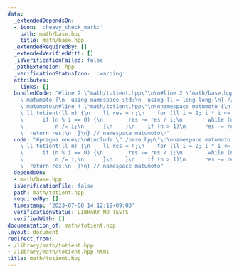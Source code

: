 ```yaml
---
data:
  _extendedDependsOn:
  - icon: ':heavy_check_mark:'
    path: math/base.hpp
    title: math/base.hpp
  _extendedRequiredBy: []
  _extendedVerifiedWith: []
  _isVerificationFailed: false
  _pathExtension: hpp
  _verificationStatusIcon: ':warning:'
  attributes:
    links: []
  bundledCode: "#line 2 \"math/totient.hpp\"\n\n#line 2 \"math/base.hpp\"\n\nnamespace\
    \ matumoto {\n  using namespace std;\n  using ll = long long;\n} // namespace\
    \ matumoto\n#line 4 \"math/totient.hpp\"\n\nnamespace matumoto {\n  constexpr\
    \ ll totient(ll n) {\n    ll res = n;\n    for (ll i = 2; i * i <= n; i++) {\n\
    \      if (n % i == 0) {\n        res -= res / i;\n        while (n % i == 0)\n\
    \          n /= i;\n      }\n    }\n    if (n > 1)\n      res -= res / n;\n  \
    \  return res;\n  }\n} // namespace matumoto\n"
  code: "#pragma once\n\n#include \"./base.hpp\"\n\nnamespace matumoto {\n  constexpr\
    \ ll totient(ll n) {\n    ll res = n;\n    for (ll i = 2; i * i <= n; i++) {\n\
    \      if (n % i == 0) {\n        res -= res / i;\n        while (n % i == 0)\n\
    \          n /= i;\n      }\n    }\n    if (n > 1)\n      res -= res / n;\n  \
    \  return res;\n  }\n} // namespace matumoto"
  dependsOn:
  - math/base.hpp
  isVerificationFile: false
  path: math/totient.hpp
  requiredBy: []
  timestamp: '2023-07-08 14:12:19+09:00'
  verificationStatus: LIBRARY_NO_TESTS
  verifiedWith: []
documentation_of: math/totient.hpp
layout: document
redirect_from:
- /library/math/totient.hpp
- /library/math/totient.hpp.html
title: math/totient.hpp
---
```


